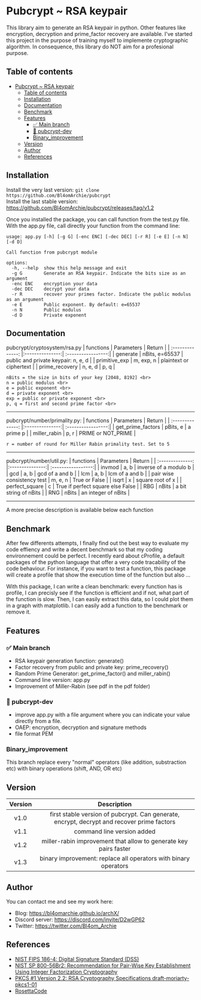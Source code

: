 # Pubcrypt ~ RSA keypair

This library aim to generate an RSA keypair in python. 
Other features like encryption, decryption and prime_factor recovery are available. 
I've started this project in the purpose of training myself to implemente cryptographic algorithm. In consequence, this library do NOT aim for a profesional purpose.


## Table of contents
- [Pubcrypt ~ RSA keypair](#pubcrypt--rsa-keypair)
  - [Table of contents](#table-of-contents)
  - [Installation](#installation)
  - [Documentation](#documentation)
  - [Benchmark](#benchmark)
  - [Features](#features)
    - [✅ Main branch](#-main-branch)
    - [🚧 pubcrypt-dev](#-pubcrypt-dev)
    - [Binary\_improvement](#binary_improvement)
  - [Version](#version)
  - [Author](#author)
  - [References](#references)

##  Installation

Install the very last version: ```git clone https://github.com/Bl4omArchie/pubcrypt``` <br>
Install the last stable version: https://github.com/Bl4omArchie/pubcrypt/releases/tag/v1.2

Once you installed the package, you can call function from the test.py file.
With the app.py file, call directly your function from the command line:
``` 
usage: app.py [-h] [-g G] [-enc ENC] [-dec DEC] [-r R] [-e E] [-n N] [-d D]

Call function from pubcrypt module

options:
  -h, --help  show this help message and exit
  -g G        Generate an RSA keypair. Indicate the bits size as an argument
  -enc ENC    encryption your data
  -dec DEC    decrypt your data
  -r R        recover your primes factor. Indicate the public modulus as an argument
  -e E        Public exponent. By default: e=65537
  -n N        Public modulus
  -d D        Private exponent

``` 

## Documentation

pubcrypt/cryptosystem/rsa.py
| functions              | Parameters      | Return             |
| :--------------:       |:---------------:| :-----------------:|
| generate               | nBits, e=65537  |  public and private keypair: n, e, d   |
| primitive_exp          | m, exp, n       |   plaintext or ciphertext  |
| prime_recovery         | n, e, d         |    p, q |

```
nBits = the size in bits of your key [2048, 8192] <br>
n = public modulus <br>
e = public exponent <br>
d = private exponent <br>
exp = public or private exponent <br>
p, q = first and second prime factor <br>
``` 

------------------------------------------

pubcrypt/number/primality.py:
| functions              | Parameters      | Return             |
| :--------------:       |:---------------:| :-----------------:|
| get_prime_factors      | pBits, e        |  a prime p         |
| miller_rabin           | p, r            | PRIME or NOT_PRIME |

``` 
r = number of round for Miller Rabin primality test. Set to 5
``` 

----------------------------------------

pubcrypt/number/util.py:
| functions              | Parameters      | Return             |
| :--------------:       |:---------------:| :-----------------:|
| invmod                 | a, b            | inverse of a modulo b          |
| gcd                    | a, b            | gcd of a and b |
| lcm                    | a, b            | lcm of a and b |
| pair wise consistency test | m, e, n     | True or False  |
| isqrt                  | x               | square root of x |
| perfect_square         | c               | True if perfect square else False |
| RBG                    | nBits           | a bit string of nBits          |
| RNG                    | nBits           | an integer of nBits            |

-----------------------------------------------------


A more precise description is available below each function


## Benchmark

After few differents attempts, I finally find out the best way to evaluate my code effiency and write a decent benchmark so that my coding environnement could be perfect.
I recently eard about cProfile, a default packages of the python language that offer a very code tracability of the code behaviour. 
For instance, if you want to test a function, this package will create a profile that show the execution time of the function but also ...

With this package, I can write a clean benchmark: every function has is profile, I can precisly see if the function is efficient and if not, what part of the function is slow. Then, I can easily extract this data, so I could plot them in a graph with matplotlib. 
I can easily add a function to the benchmark or remove it.

## Features

### ✅ Main branch
- RSA keypair generation function: generate()
- Factor recovery from public and private key: prime_recovery()
- Random Prime Generator: get_prime_factor() and miller_rabin()
- Command line version: app.py
- Improvement of Miller-Rabin (see pdf in the pdf folder)

### 🚧 pubcrypt-dev
- improve app.py with a file argument where you can indicate your value directly from a file.
- OAEP: encryption, decryption and signature methods
- file format PEM

### Binary_improvement
This branch replace every "normal" operators (like addition, substraction etc) with binary operations (shift, AND, OR etc)


## Version

| Version          | Description     |
| :--------------: |:---------------:|
| v1.0             | first stable version of pubcrypt. Can generate, encrypt, decrypt and recover prime factors        |
| v1.1             | command line version added        |
| v1.2             | miller-rabin improvement that allow to generate key pairs faster      |
| v1.3             | binary improvement: replace all operators with binary operators      |


## Author
You can contact me and see my work here:
- Blog: https://bl4omarchie.github.io/archX/
- Discord server: https://discord.com/invite/D2wGP62
- Twitter: https://twitter.com/Bl4om_Archie

## References
 - [NIST FIPS 186-4: Digital Signature Standard (DSS)](https://nvlpubs.nist.gov/nistpubs/fips/nist.fips.186-4.pdf)
 - [NIST SP 800-56Br2: Recommendation for Pair-Wise Key Establishment Using Integer Factorization Cryptography](https://nvlpubs.nist.gov/nistpubs/SpecialPublications/NIST.SP.800-56Br2.pdf)
 - [PKCS #1 Version 2.2: RSA Cryptography Specifications draft-moriarty-pkcs1-01](https://datatracker.ietf.org/doc/pdf/draft-moriarty-pkcs1-01.pdf)
 - [RosettaCode](https://rosettacode.org/wiki/Rosetta_Code)